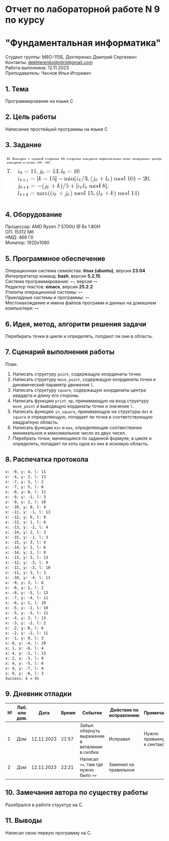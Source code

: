 # Отчет по лабораторной работе N 9 по курсу
# "Фундаментальная информатика"

Студент группы: M8О-115Б, Дехтеренко Дмитрий Сергеевич\
Контакты: dekhterenkodmitrii@gmail.com \
Работа выполнена: 12.11.2023\
Преподаватель: Чеснов Илья Игоревич

## 1. Тема

Программирование на языке C

## 2. Цель работы

Написание простейшей программы на языке C

## 3. Задание

![alt text](https://github.com/luckyabatur/labs/blob/main/ЛР9/Снимок%20экрана%202023-11-12%20231058.png?raw=true)  
![alt text](https://github.com/luckyabatur/labs/blob/main/ЛР9/Снимок%20экрана%202023-11-12%20231103.png?raw=true)   

## 4. Оборудование

Процессор: AMD Ryzen 7 5700U @ 8x 1.8GH\
ОП: 15312 Мб\
НМД: 468 Гб\
Монитор: 1920x1080

## 5. Программное обеспечение

Операционная система семейства: **linux (ubuntu)**, версия **23.04**\
Интерпретатор команд: **bash**, версия **5.2.15**.\
Система программирования: **--**, версия **--**\
Редактор текстов: **emacs**, версия **25.2.2**\
Утилиты операционной системы: **--**\
Прикладные системы и программы: **--**\
Местонахождение и имена файлов программ и данных на домашнем компьютере: **--**

## 6. Идея, метод, алгоритм решения задачи

Перебирать точки в цикле и определять, попдают ли они в область.

## 7. Сценарий выполнения работы

План:
1. Написать структуру `point`, содержащую координаты точки.
2. Написать структуру `move_point`, содержащую координаты точки и динамический параметр движения `l`.
3. Написать структуру `square`, содержащую координаты центра квадарта и длину его стороны.
4. Написать функцию `print_mp`, принимающую на вход структуру `move_point` и выводящую кординаты точки и значение `l`.
5. Написать функцию `in_square`, принимающую на структуры `dot` и `square` и определяющую, попадает ли точка в соответствующую квадратную область.
6. Написать функции `min` и `max`, определяющие соотвественно минимальное и максимальное число из двух чисел.
7. Перебрать точки, меняющиеся по заданной формуле, в цикле и определить, попадает ли хоть одна из них в искомую область.

## 8. Распечатка протокола

```
x: -9, y: 4, l: 11
x: -4, y: 2, l: 13
x: -7, y: 3, l: 2
x: -7, y: 5, l: 6
x: -8, y: 0, l: 11
x: -9, y: -1, l: 3
x: -9, y: 2, l: 10
x: -10, y: 0, l: 4
x: -11, y: -1, l: 13
x: -12, y: 6, l: 9
x: -12, y: 1, l: 6
x: -13, y: -2, l: 4
x: -14, y: 2, l: 3
x: -15, y: -1, l: 3
x: -15, y: 3, l: 4
x: -14, y: 1, l: 6
x: -14, y: 1, l: 9
x: -13, y: 3, l: 13
x: -12, y: -3, l: 4
x: -11, y: -3, l: 10
x: -11, y: 3, l: 3
x: -10, y: -4, l: 11
x: -9, y: 3, l: 6
x: -8, y: 1, l: 2
x: -8, y: -5, l: 13
x: -7, y: -4, l: 11
x: -6, y: 1, l: 10
x: -5, y: -1, l: 10
x: -5, y: -3, l: 11
x: -4, y: 2, l: 13
x: -3, y: -2, l: 2
x: -2, y: 0, l: 6
x: -2, y: -2, l: 11
x: -1, y: 0, l: 3
x: 0, y: -4, l: 10
x: 1, y: -6, l: 4
x: 4, y: -2, l: 13
x: 2, y: -3, l: 9
x: 4, y: -5, l: 6
x: 4, y: -7, l: 4
x: 9, y: -6, l: 3
Success: k = 41

```

## 9. Дневник отладки

| № | Лаб. или дом. | Дата       | Время     | Событие                                                | Действие по исправлению   | Примечание     |
|---|---------------|------------|-----------|--------------------------------------------------------|---------------------------|----------------|
|1  | Дом           | 12.11.2023 | 21:57     | Забыл обернуть выражение в ветвлении в скобки| Исправил  | Нужно привыкнуть к синтаксису  |
|2  | Дом           | 12.11.2023 | 22:21     | Написал `<=`, там где нужно было `>=` | Заменил на правильное |               |

## 10. Замечания автора по существу работы

Разобрался в работе структур на С.

## 11. Выводы

Написал свою первую программу на С.

